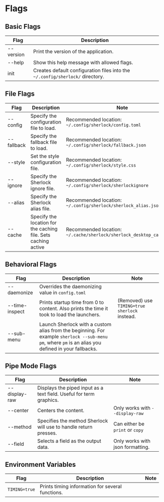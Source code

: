 # Flags

## Basic Flags
| Flag         | Description | 
|--------------|----------------------|
| --version    | Print the version of the application.|
| --help       | Show this help message with allowed flags.                                        | 
| init | Creates default configuration files into the `~/.config/sherlock/` directory.|

## File Flags
| Flag         | Description | Note |
|--------------|----------------------|------------------------------------------------|
| --config     | Specify the configuration file to load. | Recommended location: `~/.config/sherlock/config.toml` |
| --fallback   | Specify the fallback file to load. | Recommended location: `~/.config/sherlock/fallback.json`             |
| --style      | Set the style configuration file. | Recommended location: `~/.config/sherlock/style.css`                 |
| --ignore     | Specify the Sherlock ignore file. | Recommended location: `~/.config/sherlock/sherlockignore`            |
| --alias      | Specify the Sherlock alias file. |Recommended location: `~/.config/sherlock/sherlock_alias.json`       |
| --cache      | Specify the location for the caching file. Sets caching active |Recommended location: `~/.cache/sherlock/sherlock_desktop_cache.json`       |

## Behavioral Flags
| Flag         | Description | Note |
|--------------|----------------------|----------------------------------|
| --daemonize      | Overrides the daemonizing value in `config.toml` | |
| --time-inspect      | Prints startup time from 0 to content. Also prints the time it took to load the launchers.| (Removed) use `TIMING=true sherlock` instead.|
| --sub-menu      | Launch Sherlock with a custom alias from the beginning. For example `sherlock --sub-menu pm`, where `pm` is an alias you defined in your fallbacks.| |

## Pipe Mode Flags
| Flag         | Description | Note |
|--------------|----------------------|------------------------------------------------|
| --display-raw      | Displays the piped input as a text field. Useful for term graphics. | |
| --center | Centers the content.  | Only works with `--display-raw`|
| --method | Specifies the method Sherlock will use to handle return presses. | Can either be `print` or `copy`|
| --field | Selects a field as the output data.  | Only works with json formatting. |

## Environment Variables
| Flag         | Description | Note |
|--------------|----------------------|------------------------------------------------|
| `TIMING=true` |Prints timing information for several functions. | |
